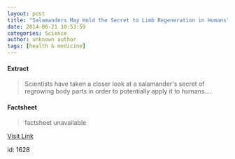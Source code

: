 ```yaml
---
layout: post
title: "Salamanders May Hold the Secret to Limb Regeneration in Humans"
date: 2014-06-21 10:53:59
categories: Science
author: unknown author
tags: [health & medicine]
---
```



#### Extract
>Scientists have taken a closer look at a salamander's secret of regrowing body parts in order to potentially apply it to humans....

#### Factsheet
>factsheet unavailable

[Visit Link](http://www.scienceworldreport.com/articles/15581/20140621/salamanders-hold-secret-limb-regeneration-humans.htm)

id:    1628


